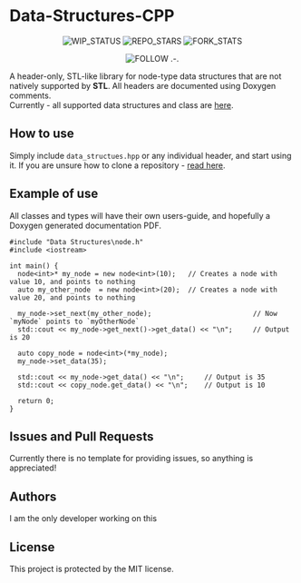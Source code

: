 # Data-Structures-CPP
<center>

![WIP_STATUS](https://img.shields.io/badge/STATUS-WIP-RED?style=for-the-badge&color=red)
![REPO_STARS](https://img.shields.io/github/stars/SleepiCaffeine/Data-Structures-CPP?style=for-the-badge&label=stars&color=ffc336)
![FORK_STATS](https://img.shields.io/github/forks/SleepiCaffeine/Data-Structures-CPP?style=for-the-badge&color=white)
  
</center>

<center>

![FOLLOW .-.](https://img.shields.io/github/followers/SleepiCaffeine?style=social&labelColor=purple&color=purple)
  
</center>


A header-only, STL-like library for node-type data structures that are not natively supported by **STL**. All headers are documented using Doxygen comments. <br>
Currently - all supported data structures and class are [here](https://github.com/SleepiCaffeine/Data-Structures-CPP/blob/main/Data%20Structures/currentVersion.md).

## How to use
Simply include `data_structues.hpp` or any individual header, and start using it. If you are unsure how to clone a repository - [read here](https://docs.github.com/en/repositories/creating-and-managing-repositories/cloning-a-repository).

## Example of use
All classes and types will have their own users-guide, and hopefully a Doxygen generated documentation PDF.
```
#include "Data Structures\node.h"
#include <iostream>

int main() {
  node<int>* my_node = new node<int>(10);   // Creates a node with value 10, and points to nothing
  auto my_other_node  = new node<int>(20);  // Creates a node with value 20, and points to nothing
  
  my_node->set_next(my_other_node);                         // Now `myNode` points to `myOtherNode`
  std::cout << my_node->get_next()->get_data() << "\n";     // Output is 20

  auto copy_node = node<int>(*my_node);
  my_node->set_data(35);
  
  std::cout << my_node->get_data() << "\n";     // Output is 35
  std::cout << copy_node.get_data() << "\n";    // Output is 10
  
  return 0;
}
```

## Issues and Pull Requests
Currently there is no template for providing issues, so anything is appreciated! 

## Authors
I am the only developer working on this

## License
This project is protected by the MIT license.
